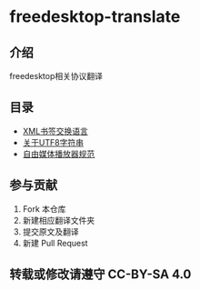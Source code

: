 # freedesktop-translate

## 介绍
freedesktop相关协议翻译

## 目录

* [XML书签交换语言](XML书签交换语言)
* [关于UTF8字符串](关于UTF8字符串)
* [自由媒体播放器规范](自由媒体播放器规范)

## 参与贡献

1.  Fork 本仓库
2.  新建相应翻译文件夹
3.  提交原文及翻译
4.  新建 Pull Request

## 转载或修改请遵守 CC-BY-SA 4.0